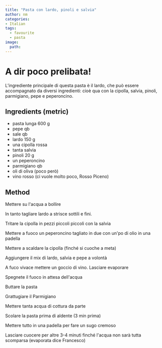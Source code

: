 ```yaml
---
title: "Pasta con lardo, pinoli e salvia"
author: nm
categories:
- Italian
tags:
  - favourite 
  - pasta
image: 
  path: 
---
```

# A dir poco prelibata! 

L’ingrediente principale di questa pasta è il lardo, che può essere accompagnato da diversi ingredienti: cioè qua con la cipolla, salvia, pinoli, parmigiano, pepe e peperoncino. 

## Ingredients (metric)

- pasta lunga 600 g
- pepe qb
- sale qb
- lardo 150 g 
- una cipolla rossa
- tanta salvia 
- pinoli 20 g
- un peperoncino
- parmigiano qb 
- oli di oliva (poco però)
- vino rosso (ci vuole molto poco, Rosso Piceno)


## Method

Mettere su l'acqua a bollire 

In tanto tagliare lardo a strisce sottili e fini.
 
Tritare la cipolla in pezzi piccoli piccoli con la salvia

Mettere a fuoco un peperoncino tagliato in due con un'po di olio in una padella 

Mettere a scaldare la cipolla (finché si cuoche a meta) 

Aggiungere il mix di lardo, salvia e pepe a volontà 

A fuco vivace mettere un goccio di vino. Lasciare evaporare

Spegnete il fuoco in attesa dell'acqua 

Buttare la pasta 

Grattugiare il Parmigiano 

Mettere tanta acqua di cottura da parte
 
Scolare la pasta prima di aldente (3 min prima)

Mettere tutto in una padella per fare un sugo cremoso 

Lasciare cuocere per altre 3-4 minuti finché l'acqua non sarà tutta scomparsa (evaporata dice Francesco)

